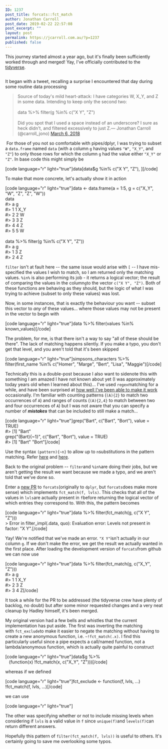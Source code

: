 ```yaml
---
ID: 1237
post_title: forcats::fct_match
author: Jonathan Carroll
post_date: 2019-02-22 22:57:08
post_excerpt: ""
layout: post
permalink: https://jcarroll.com.au/?p=1237
published: false
---
```

<!-- wp:paragraph -->
<p>This journey started almost a year ago, but it's finally been sufficiently worked through and merged! Yay, I've officially contributed to the <a href="https://www.tidyverse.org/">tidyverse</a>. </p>
<!-- /wp:paragraph -->

<!-- wp:image {"id":1243,"align":"center"} -->
<div class="wp-block-image"><figure class="aligncenter"><img src="https://jcarroll.com.au/wp-content/uploads/2019/02/zoidberg_helping.jpeg" alt="" class="wp-image-1243"/></figure></div>
<!-- /wp:image -->

<!-- wp:more -->
<!--more-->
<!-- /wp:more -->

<!-- wp:paragraph -->
<p>It began with a tweet, recalling a surprise I encountered that day during some routine data processing</p>
<!-- /wp:paragraph -->

<!-- wp:quote -->
<blockquote class="wp-block-quote"><p>Source of today's mild heart-attack: I have categories W, X_Y, and Z in some data. Intending to keep only the second two:<br><br>data %&gt;% filter(g %in% c("X Y", "Z")<br><br>Did you spot that I used a space instead of an underscore? I sure as heck didn't, and filtered excessively to just Z.— Jonathan Carroll (@carroll_jono) <a href="https://twitter.com/carroll_jono/status/971093803099541504?ref_src=twsrc%5Etfw">March 6, 2018</a></p></blockquote>
<!-- /wp:quote -->

<!-- wp:paragraph -->
<p> For those of you not so comfortable with pipes/<g class="gr_ gr_8 gr-alert gr_spell gr_inline_cards gr_run_anim ContextualSpelling" id="8" data-gr-id="8">dplyr</g>, I was trying to subset a <code>data.frame</code> named <code>data</code> (with a <g class="gr_ gr_291 gr-alert gr_gramm gr_inline_cards gr_run_anim Style multiReplace" id="291" data-gr-id="291">column </g><code>g</code><g class="gr_ gr_291 gr-alert gr_gramm gr_inline_cards gr_disable_anim_appear Style multiReplace" id="291" data-gr-id="291"> having</g> <g class="gr_ gr_294 gr-alert gr_gramm gr_inline_cards gr_run_anim Style multiReplace" id="294" data-gr-id="294">values </g><code>"W"</code><g class="gr_ gr_294 gr-alert gr_gramm gr_inline_cards gr_disable_anim_appear Style multiReplace" id="294" data-gr-id="294"><g class="gr_ gr_239 gr-alert gr_gramm gr_inline_cards gr_disable_anim_appear Punctuation only-del replaceWithoutSep" id="239" data-gr-id="239">,</g></g><g class="gr_ gr_239 gr-alert gr_gramm gr_inline_cards gr_disable_anim_appear Punctuation only-del replaceWithoutSep" id="239" data-gr-id="239"> </g><code>"X_Y"</code><g class="gr_ gr_239 gr-alert gr_gramm gr_inline_cards gr_disable_anim_appear Punctuation only-del replaceWithoutSep" id="239" data-gr-id="239">,</g> and <code>"Z"</code>) to only those rows for which the <g class="gr_ gr_58 gr-alert gr_gramm gr_inline_cards gr_run_anim Style multiReplace" id="58" data-gr-id="58">column </g><code>g</code><g class="gr_ gr_58 gr-alert gr_gramm gr_inline_cards gr_disable_anim_appear Style multiReplace" id="58" data-gr-id="58"> had</g> the value <g class="gr_ gr_48 gr-alert gr_gramm gr_inline_cards gr_run_anim Style multiReplace" id="48" data-gr-id="48">either </g><code>"X_Y"</code><g class="gr_ gr_48 gr-alert gr_gramm gr_inline_cards gr_disable_anim_appear Style multiReplace" id="48" data-gr-id="48"> </g><g class="gr_ gr_49 gr-alert gr_gramm gr_inline_cards gr_run_anim Style multiReplace" id="49" data-gr-id="49"><g class="gr_ gr_48 gr-alert gr_gramm gr_inline_cards gr_disable_anim_appear Style multiReplace" id="48" data-gr-id="48">or</g> </g><code>"Z"</code><g class="gr_ gr_49 gr-alert gr_gramm gr_inline_cards gr_disable_anim_appear Style multiReplace" id="49" data-gr-id="49">.</g> In base <g class="gr_ gr_126 gr-alert gr_gramm gr_inline_cards gr_run_anim Punctuation only-ins replaceWithoutSep" id="126" data-gr-id="126">code</g> this might simply be</p>
<!-- /wp:paragraph -->

<!-- wp:paragraph -->
<p>[code language="r" light="true"]data[data$g %in% c("X Y", "Z"), ][/code]</p>
<!-- /wp:paragraph -->

<!-- wp:paragraph -->
<p>To make that more concrete, let's actually show it in action</p>
<!-- /wp:paragraph -->

<!-- wp:paragraph -->
<p>[code language="r" light="true"]data &lt;- data.frame(a = 1:5, g = c("X_Y", "W", "Z", "Z", "W"))<br>data<br>#>   a   g<br>#> 1 1 X_Y<br>#> 2 2   W<br>#> 3 3   Z<br>#> 4 4   Z<br>#> 5 5   W<br><br>data %>% filter(g %in% c("X Y", "Z"))<br>#>   a g<br>#> 1 3 Z<br>#> 2 4 Z</p>
<!-- /wp:paragraph -->

<!-- wp:paragraph -->
<p><code>filter</code> isn't at fault here -- the same issue would arise with <code>[</code> -- I have <g class="gr_ gr_5 gr-alert gr_spell gr_inline_cards gr_run_anim ContextualSpelling" id="5" data-gr-id="5">mis-specified</g> the values I wish to match, so I am returned only the matching values. <code>%in%</code> is also performing its job - it returns a logical vector; the result of comparing the values in the <g class="gr_ gr_165 gr-alert gr_spell gr_inline_cards gr_run_anim ContextualSpelling ins-del multiReplace" id="165" data-gr-id="165">column</g><code>g</code><g class="gr_ gr_165 gr-alert gr_spell gr_inline_cards gr_disable_anim_appear ContextualSpelling ins-del multiReplace" id="165" data-gr-id="165">to</g> the <g class="gr_ gr_205 gr-alert gr_gramm gr_inline_cards gr_run_anim Style multiReplace" id="205" data-gr-id="205">vector </g><code>c("X Y", "Z")</code><g class="gr_ gr_205 gr-alert gr_gramm gr_inline_cards gr_disable_anim_appear Style multiReplace" id="205" data-gr-id="205">.</g> Both of these functions are behaving as they should, but the logic of what I was trying to achieve (subset to only these values) was lost.</p>
<!-- /wp:paragraph -->

<!-- wp:paragraph -->
<p>Now, in some instances, that is exactly the behaviour you want -- subset this vector to <em>any</em> of these values... where those values may not be present in the vector <g class="gr_ gr_98 gr-alert gr_gramm gr_inline_cards gr_run_anim Punctuation only-ins replaceWithoutSep" id="98" data-gr-id="98">to</g> begin with</p>
<!-- /wp:paragraph -->

<!-- wp:paragraph -->
<p>[code language="r" light="true"]data %>% filter(values %in% known_values)[/code]</p>
<!-- /wp:paragraph -->

<!-- wp:paragraph -->
<p>The problem, for me, is that there isn't a way to say "all of these should be there". The lack of matching happens silently. If you make a typo, you don't get that level, and you aren't told that it's been skipped</p>
<!-- /wp:paragraph -->

<!-- wp:paragraph -->
<p>[code language="r" light="true"]simpsons_characters %>% filter(first_name %in% c("Homer", "Marge", "Bert", "Lisa", "Maggie")[/code]</p>
<!-- /wp:paragraph -->

<!-- wp:paragraph -->
<p>Technically this is a double-post because I also want to sidenote this with something I am amazed I have not known about yet (I was approximately today years old when I learned about this)... I've used <code>regex</code>matching for a while, and have been surprised at <a href="https://twitter.com/carroll_jono/status/908186714350403584">how well I've been able to make it work</a> occasionally. I'm familiar with counting patterns (<code>(A){2}</code> to match two occurrences of <code>A</code>) and ranges of counts (<code>(A){2,4}</code> to match between two and four occurrences of <code>A</code>) but I was not aware that you can specify <g class="gr_ gr_1434 gr-alert gr_gramm gr_inline_cards gr_disable_anim_appear Grammar multiReplace" id="1434" data-gr-id="1434">a number</g> of <em><strong>mistakes</strong></em> that can be included to still make a match... </p>
<!-- /wp:paragraph -->

<!-- wp:paragraph -->
<p>[code language="r" light="true"]grep("Bart", c("Bart", "Bort"), value = TRUE)<br>#> [1] "Bart"<br>grep("(Bart){~1}", c("Bart", "Bort"), value = TRUE)<br>#> [1] "Bart" "Bort"[/code]</p>
<!-- /wp:paragraph -->

<!-- wp:paragraph -->
<p>Use the <g class="gr_ gr_4 gr-alert gr_gramm gr_inline_cards gr_disable_anim_appear Style multiReplace" id="4" data-gr-id="4">syntax </g><code>(pattern){~n}</code><g class="gr_ gr_4 gr-alert gr_gramm gr_inline_cards gr_disable_anim_appear Style multiReplace" id="4" data-gr-id="4"> to</g> allow up to <code>n</code>substitutions in the pattern matching. Refer <a href="https://twitter.com/klmr/status/1098238987968438273?s=20">here</a> and <a href="https://laurikari.net/tre/documentation/regex-syntax/">here</a>.</p>
<!-- /wp:paragraph -->

<!-- wp:paragraph -->
<p>Back to the original problem -- <code>filter</code>and <code>%in%</code>are doing their jobs, but we aren't getting the result we want because we made a typo, and we aren't told that we've done so.</p>
<!-- /wp:paragraph -->

<!-- wp:paragraph -->
<p>Enter a <a href="https://github.com/tidyverse/forcats/pull/127">new PR</a> to <code>forcats</code>(originally to <code>dplyr</code>, but <code>forcats</code>does make more sense) which implements <code>fct_match(f, lvls)</code>. This checks that all of the values in <code>lvls</code>are actually present in <code>f</code>before returning the logical vector of which entries they correspond to. With this, the pattern becomes</p>
<!-- /wp:paragraph -->

<!-- wp:paragraph -->
<p>[code language="r" light="true"]data %>% filter(fct_match(g, c("X Y", "Z")))<br>> Error in filter_impl(.data, quo): Evaluation error: Levels not present in factor: "X Y".[/code]</p>
<!-- /wp:paragraph -->

<!-- wp:paragraph -->
<p>Yay! We're notified that we've made an error. <code>"X Y"</code>isn't actually in our column <code>g</code>. If we don't make the error, we get the result we actually wanted in the first place. After loading the development version of <code>forcats</code>from <g class="gr_ gr_81 gr-alert gr_spell gr_inline_cards gr_run_anim ContextualSpelling ins-del multiReplace" id="81" data-gr-id="81">github</g> we can now use</p>
<!-- /wp:paragraph -->

<!-- wp:paragraph -->
<p>[code language="r" light="true"]data %>% filter(fct_match(g, c("X_Y", "Z")))<br>#>   a   g<br>#> 1 1 X_Y<br>#> 2 3   Z<br>#> 3 4 Z[/code]</p>
<!-- /wp:paragraph -->

<!-- wp:paragraph -->
<p>It took a while for the PR to be addressed (the tidyverse crew have plenty of backlog, no doubt) but after some minor requested changes and a very neat cleanup by Hadley himself, it's been merged.</p>
<!-- /wp:paragraph -->

<!-- wp:paragraph -->
<p>My original version had a few bells and whistles that the current implementation has put aside. The first was inverting the matching with <code>fct_exclude</code>to make it easier to negate the matching without having to create a new anonymous function, i.e. <code>~!fct_match(.x)</code>. I find this particularly useful since a pipe expects a call/named function, not a lambda/anonymous function, which is actually quite painful to construct</p>
<!-- /wp:paragraph -->

<!-- wp:paragraph -->
<p>[code language="r" light="true"]data$g %>% <br>   (function(x) !fct_match(x, c("X_Y", "Z")))[/code]</p>
<!-- /wp:paragraph -->

<!-- wp:paragraph -->
<p>whereas if we defined</p>
<!-- /wp:paragraph -->

<!-- wp:paragraph -->
<p>[code language="r" light="true"]fct_exclude &lt;- function(f, lvls, …) !fct_match(f, lvls, …)[/code]</p>
<!-- /wp:paragraph -->

<!-- wp:paragraph -->
<p>we can use</p>
<!-- /wp:paragraph -->

<!-- wp:paragraph -->
<p>[code language="r" light="true"]</p>
<!-- /wp:paragraph -->

<!-- wp:paragraph -->
<p> The other was specifying whether or not to include missing levels when considering <g class="gr_ gr_21 gr-alert gr_gramm gr_inline_cards gr_run_anim Style multiReplace" id="21" data-gr-id="21"><g class="gr_ gr_15 gr-alert gr_spell gr_inline_cards gr_run_anim ContextualSpelling ins-del" id="15" data-gr-id="15">if</g> </g><code>lvls</code><g class="gr_ gr_21 gr-alert gr_gramm gr_inline_cards gr_disable_anim_appear Style multiReplace" id="21" data-gr-id="21"> is</g> a valid value <g class="gr_ gr_22 gr-alert gr_gramm gr_inline_cards gr_run_anim Style multiReplace" id="22" data-gr-id="22">in </g><code>f</code><g class="gr_ gr_22 gr-alert gr_gramm gr_inline_cards gr_disable_anim_appear Style multiReplace" id="22" data-gr-id="22"> since</g> <code>unique(f)</code>and <code>levels(f)</code>can return different answers.</p>
<!-- /wp:paragraph -->

<!-- wp:paragraph -->
<p>Hopefully this pattern of <code>filter(fct_match(f, lvls))</code> is useful to others. It's certainly going to save me overlooking some typos.</p>
<!-- /wp:paragraph -->